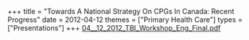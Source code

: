 +++
title = "Towards A National Strategy On CPGs In Canada: Recent Progress"
date = 2012-04-12
themes = ["Primary Health Care"]
types = ["Presentations"]
+++
[04\_\_12\_2012\_TBI\_Workshop\_Eng\_Final.pdf](/files/04__12_2012_TBI_Workshop_Eng_Final.pdf)
